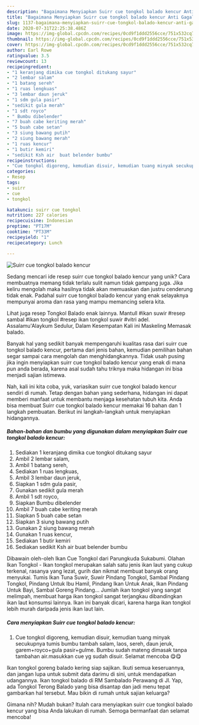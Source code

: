 ```yaml
---
description: "Bagaimana Menyiapkan Suirr cue tongkol balado kencur Anti Gagal"
title: "Bagaimana Menyiapkan Suirr cue tongkol balado kencur Anti Gagal"
slug: 1137-bagaimana-menyiapkan-suirr-cue-tongkol-balado-kencur-anti-gagal
date: 2020-07-31T22:25:38.486Z
image: https://img-global.cpcdn.com/recipes/0cd9f1ddd2556cce/751x532cq70/suirr-cue-tongkol-balado-kencur-foto-resep-utama.jpg
thumbnail: https://img-global.cpcdn.com/recipes/0cd9f1ddd2556cce/751x532cq70/suirr-cue-tongkol-balado-kencur-foto-resep-utama.jpg
cover: https://img-global.cpcdn.com/recipes/0cd9f1ddd2556cce/751x532cq70/suirr-cue-tongkol-balado-kencur-foto-resep-utama.jpg
author: Earl Rowe
ratingvalue: 3.5
reviewcount: 13
recipeingredient:
- "1 keranjang dimika cue tongkol ditukang sayur"
- "2 lembar salam"
- "1 batang sereh"
- "1 ruas lengkuas"
- "3 lembar daun jeruk"
- "1 sdm gula pasir"
- "sedikit gula merah"
- "1 sdt royco"
- " Bumbu dibelender"
- "7 buah cabe keriting merah"
- "5 buah cabe setan"
- "3 siung bawang putih"
- "2 siung bawang merah"
- "1 ruas kencur"
- "1 butir kemiri"
- "sedikit Ksh air  buat belender bumbu"
recipeinstructions:
- "Cue tongkol digoreng, kemudian disuir, kemudian tuang minyak secukupnya tumis bumbu tambah salam, laos, sereh, daun jeruk, garem+royco+gula pasir+gulme. Bumbu sudah mateng dimasak tanpa tambahan air.masukkan cue yg sudah disuir. Selamat mencoba 😋😋"
categories:
- Resep
tags:
- suirr
- cue
- tongkol

katakunci: suirr cue tongkol 
nutrition: 227 calories
recipecuisine: Indonesian
preptime: "PT17M"
cooktime: "PT33M"
recipeyield: "1"
recipecategory: Lunch

---
```



![Suirr cue tongkol balado kencur](https://img-global.cpcdn.com/recipes/0cd9f1ddd2556cce/751x532cq70/suirr-cue-tongkol-balado-kencur-foto-resep-utama.jpg)

Sedang mencari ide resep suirr cue tongkol balado kencur yang unik? Cara membuatnya memang tidak terlalu sulit namun tidak gampang juga. Jika keliru mengolah maka hasilnya tidak akan memuaskan dan justru cenderung tidak enak. Padahal suirr cue tongkol balado kencur yang enak selayaknya mempunyai aroma dan rasa yang mampu memancing selera kita.

Lihat juga resep Tongkol Balado enak lainnya. Mantull #ikan suwir #resep sambal #ikan tongkol #resep ikan tongkol suwir #vitri adel. Assalamu&#39;Alaykum Sedulur, Dalam Kesempatan Kali ini Maskeling Memasak balado.

Banyak hal yang sedikit banyak mempengaruhi kualitas rasa dari suirr cue tongkol balado kencur, pertama dari jenis bahan, kemudian pemilihan bahan segar sampai cara mengolah dan menghidangkannya. Tidak usah pusing jika ingin menyiapkan suirr cue tongkol balado kencur yang enak di mana pun anda berada, karena asal sudah tahu triknya maka hidangan ini bisa menjadi sajian istimewa.


Nah, kali ini kita coba, yuk, variasikan suirr cue tongkol balado kencur sendiri di rumah. Tetap dengan bahan yang sederhana, hidangan ini dapat memberi manfaat untuk membantu menjaga kesehatan tubuh kita. Anda bisa membuat Suirr cue tongkol balado kencur memakai 16 bahan dan 1 langkah pembuatan. Berikut ini langkah-langkah untuk menyiapkan hidangannya.

<!--inarticleads1-->

##### Bahan-bahan dan bumbu yang digunakan dalam menyiapkan Suirr cue tongkol balado kencur:

1. Sediakan 1 keranjang dimika cue tongkol ditukang sayur
1. Ambil 2 lembar salam,
1. Ambil 1 batang sereh,
1. Sediakan 1 ruas lengkuas,
1. Ambil 3 lembar daun jeruk,
1. Siapkan 1 sdm gula pasir,
1. Gunakan sedikit gula merah
1. Ambil 1 sdt royco,
1. Siapkan  Bumbu dibelender
1. Ambil 7 buah cabe keriting merah
1. Siapkan 5 buah cabe setan
1. Siapkan 3 siung bawang putih
1. Gunakan 2 siung bawang merah
1. Gunakan 1 ruas kencur,
1. Sediakan 1 butir kemiri
1. Sediakan sedikit Ksh air  buat belender bumbu


Dibawain oleh-oleh Ikan Cue Tongkol dari Parungkuda Sukabumi. Olahan Ikan Tongkol - Ikan tongkol merupakan salah satu jenis ikan laut yang cukup terkenal, rasanya yang lezat, gurih dan nikmat membuat banyak orang menyukai. Tumis Ikan Tuna Suwir, Suwir Pindang Tongkol, Sambal Pindang Tongkol, Pindang Untuk Ibu Hamil, Pindang Ikan Untuk Anak, Ikan Pindang Untuk Bayi, Sambal Goreng Pindang… Jumlah ikan tongkol yang sangat melimpah, membuat harga ikan tongkol sangat terjangkau dibandingkan ikan laut konsumsi lainnya. Ikan ini banyak dicari, karena harga ikan tongkol lebih murah daripada jenis ikan laut lain. 

<!--inarticleads2-->

##### Cara menyiapkan Suirr cue tongkol balado kencur:

1. Cue tongkol digoreng, kemudian disuir, kemudian tuang minyak secukupnya tumis bumbu tambah salam, laos, sereh, daun jeruk, garem+royco+gula pasir+gulme. Bumbu sudah mateng dimasak tanpa tambahan air.masukkan cue yg sudah disuir. Selamat mencoba 😋😋


Ikan tongkol goreng balado kering siap sajikan. Ikuti semua keseruannya, dan jangan lupa untuk submit data darimu di sini, untuk mendapatkan udangannya. Ikan tongkol balado di RM Sambalado Perawang di Jl. Yap, ada Tongkol Terong Balado yang bisa disantap dan jadi menu tepat gambarkan hal tersebut. Mau bikin di rumah untuk sajian keluarga? 

Gimana nih? Mudah bukan? Itulah cara menyiapkan suirr cue tongkol balado kencur yang bisa Anda lakukan di rumah. Semoga bermanfaat dan selamat mencoba!
